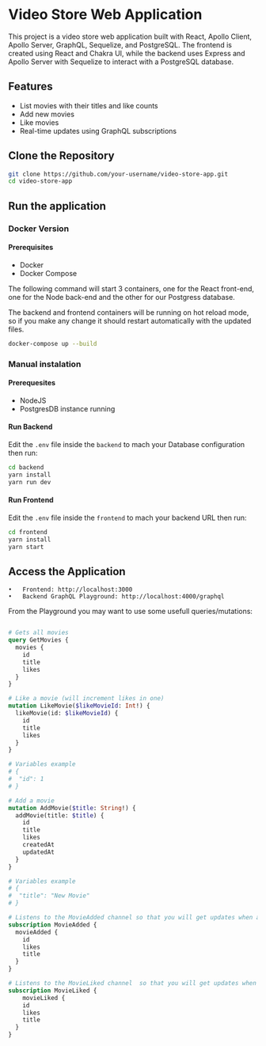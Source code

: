 # Video Store Web Application

This project is a video store web application built with React, Apollo Client, Apollo Server, GraphQL, Sequelize, and PostgreSQL. The frontend is created using React and Chakra UI, while the backend uses Express and Apollo Server with Sequelize to interact with a PostgreSQL database.

## Features

- List movies with their titles and like counts
- Add new movies
- Like movies
- Real-time updates using GraphQL subscriptions


## Clone the Repository

```bash
git clone https://github.com/your-username/video-store-app.git
cd video-store-app
```

## Run the application

### Docker Version

#### Prerequisites

- Docker
- Docker Compose

The following command will start 3 containers, one for the React front-end, one for the Node back-end and the other for our Postgress database.

The backend and frontend containers will be running on hot reload mode, so if you make any change it should restart automatically with the updated files.

```bash
docker-compose up --build
```

### Manual instalation

#### Prerequesites
- NodeJS 
- PostgresDB instance running

#### Run Backend

Edit the `.env` file inside the `backend` to mach your Database configuration then run:

```bash
cd backend
yarn install
yarn run dev
```

#### Run Frontend

Edit the `.env` file inside the `frontend` to mach your backend URL then run:

```bash
cd frontend
yarn install
yarn start
```

## Access the Application

	•	Frontend: http://localhost:3000
	•	Backend GraphQL Playground: http://localhost:4000/graphql

From the Playground you may want to use some usefull queries/mutations:


```graphql

# Gets all movies
query GetMovies {
  movies {
    id
    title
    likes
  }
}

# Like a movie (will increment likes in one)
mutation LikeMovie($likeMovieId: Int!) {
  likeMovie(id: $likeMovieId) {
    id
    title
    likes
  }
}

# Variables example
# {
#  "id": 1
# }

# Add a movie
mutation AddMovie($title: String!) {
  addMovie(title: $title) {
    id
    title
    likes
    createdAt
    updatedAt
  }
}

# Variables example
# {
#  "title": "New Movie"
# }

# Listens to the MovieAdded channel so that you will get updates when a new Movie is added
subscription MovieAdded {
  movieAdded {
    id
    likes
    title
  }
}

# Listens to the MovieLiked channel  so that you will get updates when a Movie is liked
subscription MovieLiked {
    movieLiked {
    id
    likes
    title
  }
}
```